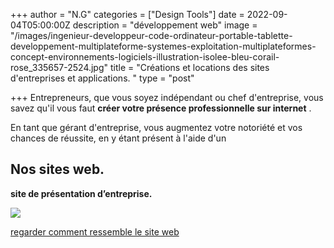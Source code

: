 +++
author = "N.G"
categories = ["Design Tools"]
date = 2022-09-04T05:00:00Z
description = "développement web"
image = "/images/ingenieur-developpeur-code-ordinateur-portable-tablette-developpement-multiplateforme-systemes-exploitation-multiplateformes-concept-environnements-logiciels-illustration-isolee-bleu-corail-rose_335657-2524.jpg"
title = "Créations et locations des sites d'entreprises et applications. "
type = "post"

+++
Entrepreneurs, que vous soyez indépendant ou chef d'entreprise, vous savez qu'il vous faut **créer votre présence professionnelle sur internet** .

En tant que gérant d'entreprise, vous augmentez votre notoriété et vos chances de réussite, en y étant présent à l'aide d'un

## Nos sites web.

**site de présentation d’entreprise.**

**![](/images/39f646b6-0e72-439e-8bc2-82486145981e.jpeg)**

[regarder comment ressemble le site web ](https://templatemo.com/live/templatemo_578_first_portfolio "https://templatemo.com/live/templatemo_578_first_portfolio")